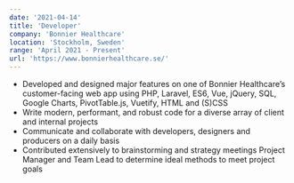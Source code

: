 ```yaml
---
date: '2021-04-14'
title: 'Developer'
company: 'Bonnier Healthcare'
location: 'Stockholm, Sweden'
range: 'April 2021 - Present'
url: 'https://www.bonnierhealthcare.se/'
---
```


- Developed and designed major features on one of Bonnier Healthcare’s customer-facing web app using PHP, Laravel, ES6, Vue, jQuery, SQL, Google Charts, PivotTable.js, Vuetify, HTML and (S)CSS
- Write modern, performant, and robust code for a diverse array of client and internal projects
- Communicate and collaborate with developers, designers and producers on a daily basis
- Contributed extensively to brainstorming and strategy meetings Project Manager and Team Lead to determine ideal methods to meet project goals
